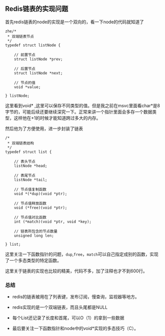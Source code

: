 ## Redis链表的实现问题

首先redis链表的node的实现是一个双向的，看一下node的代码就知道了

```
zhe/*
 * 双端链表节点
 */
typedef struct listNode {

    // 前置节点
    struct listNode *prev;

    // 后置节点
    struct listNode *next;

    // 节点的值
    void *value;

} listNode;
```

这里看到void* ,这里可以保存不同类型的值。但是我之前在msvc里面看char*是8字节的，可能后续还要继续深究一下。正常来讲一个指针里面会多存一个数据类型，这样他在+1的时候才能知道跨过多大的内存。

然后他为了方便使用，进一步封装了链表

```
/*
 * 双端链表结构
 */
typedef struct list {

    // 表头节点
    listNode *head;

    // 表尾节点
    listNode *tail;

    // 节点值复制函数
    void *(*dup)(void *ptr);

    // 节点值释放函数
    void (*free)(void *ptr);

    // 节点值对比函数
    int (*match)(void *ptr, void *key);

    // 链表所包含的节点数量
    unsigned long len;

} list;
```

这里关注一下函数指针的问题，`dup`,`free`，`match`可以自己指定成别的函数，实现了一个多态类型的特定函数。

这里关于链表的实现也比较的精美，代码不多，加了注释也才不到600行。

### 总结

+ redis的链表被用在了列表键，发布订阅，慢查询，监视器等地方。

+ redis实现的是一个双端链表，而且头尾都是NULL
+ 每个List还记录了长度和首尾，可以O（1）的拿到一些数据
+ 最后要关注一下函数指针和node中的void*实现的多态技巧（C）。